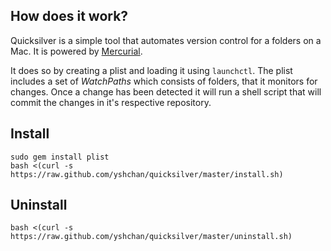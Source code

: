 ## How does it work?

Quicksilver is a simple tool that automates version control for a folders on a Mac. It is powered by [Mercurial](http://mercurial.selenic.com).

It does so by creating a plist and loading it using `launchctl`. The plist includes a set of *WatchPaths* which consists of folders, that it monitors for changes. Once a change has been detected it will run a shell script that will commit the changes in it's respective repository. 

## Install
```
sudo gem install plist
bash <(curl -s https://raw.github.com/yshchan/quicksilver/master/install.sh)
```
## Uninstall
```
bash <(curl -s https://raw.github.com/yshchan/quicksilver/master/uninstall.sh)
```
